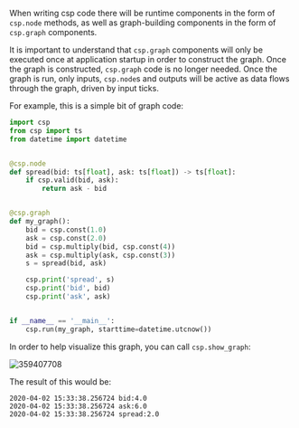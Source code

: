When writing csp code there will be runtime components in the form of `csp.node` methods, as well as graph-building components in the form of `csp.graph` components.

It is important to understand that `csp.graph` components will only be executed once at application startup in order to construct the graph.
Once the graph is constructed, `csp.graph` code is no longer needed.
Once the graph is run, only inputs, `csp.node`s and outputs will be active as data flows through the graph, driven by input ticks.

For example, this is a simple bit of graph code:

```python
import csp
from csp import ts
from datetime import datetime


@csp.node
def spread(bid: ts[float], ask: ts[float]) -> ts[float]:
    if csp.valid(bid, ask):
        return ask - bid


@csp.graph
def my_graph():
    bid = csp.const(1.0)
    ask = csp.const(2.0)
    bid = csp.multiply(bid, csp.const(4))
    ask = csp.multiply(ask, csp.const(3))
    s = spread(bid, ask)

    csp.print('spread', s)
    csp.print('bid', bid)
    csp.print('ask', ask)


if __name__ == '__main__':
    csp.run(my_graph, starttime=datetime.utcnow())
```

In order to help visualize this graph, you can call `csp.show_graph`:

![359407708](https://github.com/Point72/csp/assets/3105306/8cc50ad4-68f9-4199-9695-11c136e3946c)

The result of this would be:

```
2020-04-02 15:33:38.256724 bid:4.0
2020-04-02 15:33:38.256724 ask:6.0
2020-04-02 15:33:38.256724 spread:2.0
```
